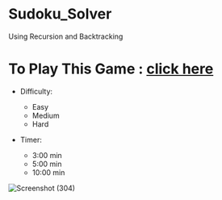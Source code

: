 # Sudoku_Solver
Using Recursion and Backtracking
# To Play This Game : [click here](https://prakash-haldar.github.io/Sudoku_Solver/)


  - Difficulty:
    * Easy
    * Medium
    * Hard
    
  - Timer:
    * 3:00  min
    * 5:00  min
    * 10:00 min

  
    

![Screenshot (304)](https://github.com/Prakash-Haldar/Sudoku_Solver/assets/75167785/8ff76d31-f9f6-4eda-b396-260f01dff364)

